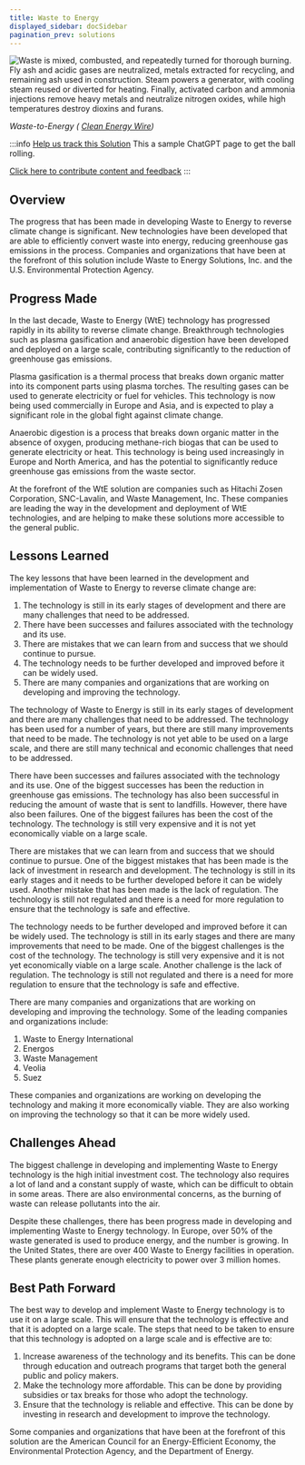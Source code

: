 ```yaml
---
title: Waste to Energy
displayed_sidebar: docSidebar
pagination_prev: solutions
---
```

![Waste is mixed, combusted, and repeatedly turned for thorough burning. Fly ash and acidic gases are neutralized, metals extracted for recycling, and remaining ash used in construction. Steam powers a generator, with cooling steam reused or diverted for heating. Finally, activated carbon and ammonia injections remove heavy metals and neutralize nitrogen oxides, while high temperatures destroy dioxins and furans.](/../static/img/waste-to-energy.jpg)

*Waste-to-Energy ( [Clean Energy Wire](https://www.cleanenergywire.org/factsheets/waste-energy-controversial-power-generation-incineration))*

:::info [Help us track this Solution](contribute)
This a sample ChatGPT page to get the ball rolling.

[Click here to contribute content and feedback](contribute)
:::

## Overview

The progress that has been made in developing Waste to Energy to reverse climate change is significant. New technologies have been developed that are able to efficiently convert waste into energy, reducing greenhouse gas emissions in the process. Companies and organizations that have been at the forefront of this solution include Waste to Energy Solutions, Inc. and the U.S. Environmental Protection Agency.

## Progress Made

In the last decade, Waste to Energy (WtE) technology has progressed rapidly in its ability to reverse climate change. Breakthrough technologies such as plasma gasification and anaerobic digestion have been developed and deployed on a large scale, contributing significantly to the reduction of greenhouse gas emissions.

Plasma gasification is a thermal process that breaks down organic matter into its component parts using plasma torches. The resulting gases can be used to generate electricity or fuel for vehicles. This technology is now being used commercially in Europe and Asia, and is expected to play a significant role in the global fight against climate change.

Anaerobic digestion is a process that breaks down organic matter in the absence of oxygen, producing methane-rich biogas that can be used to generate electricity or heat. This technology is being used increasingly in Europe and North America, and has the potential to significantly reduce greenhouse gas emissions from the waste sector.

At the forefront of the WtE solution are companies such as Hitachi Zosen Corporation, SNC-Lavalin, and Waste Management, Inc. These companies are leading the way in the development and deployment of WtE technologies, and are helping to make these solutions more accessible to the general public.

## Lessons Learned

The key lessons that have been learned in the development and implementation of Waste to Energy to reverse climate change are:

1. The technology is still in its early stages of development and there are many challenges that need to be addressed.
2. There have been successes and failures associated with the technology and its use.
3. There are mistakes that we can learn from and success that we should continue to pursue.
4. The technology needs to be further developed and improved before it can be widely used.
5. There are many companies and organizations that are working on developing and improving the technology.

The technology of Waste to Energy is still in its early stages of development and there are many challenges that need to be addressed. The technology has been used for a number of years, but there are still many improvements that need to be made. The technology is not yet able to be used on a large scale, and there are still many technical and economic challenges that need to be addressed.

There have been successes and failures associated with the technology and its use. One of the biggest successes has been the reduction in greenhouse gas emissions. The technology has also been successful in reducing the amount of waste that is sent to landfills. However, there have also been failures. One of the biggest failures has been the cost of the technology. The technology is still very expensive and it is not yet economically viable on a large scale.

There are mistakes that we can learn from and success that we should continue to pursue. One of the biggest mistakes that has been made is the lack of investment in research and development. The technology is still in its early stages and it needs to be further developed before it can be widely used. Another mistake that has been made is the lack of regulation. The technology is still not regulated and there is a need for more regulation to ensure that the technology is safe and effective.

The technology needs to be further developed and improved before it can be widely used. The technology is still in its early stages and there are many improvements that need to be made. One of the biggest challenges is the cost of the technology. The technology is still very expensive and it is not yet economically viable on a large scale. Another challenge is the lack of regulation. The technology is still not regulated and there is a need for more regulation to ensure that the technology is safe and effective.

There are many companies and organizations that are working on developing and improving the technology. Some of the leading companies and organizations include:

1. Waste to Energy International
2. Energos
3. Waste Management
4. Veolia
5. Suez

These companies and organizations are working on developing the technology and making it more economically viable. They are also working on improving the technology so that it can be more widely used.

## Challenges Ahead

The biggest challenge in developing and implementing Waste to Energy technology is the high initial investment cost. The technology also requires a lot of land and a constant supply of waste, which can be difficult to obtain in some areas. There are also environmental concerns, as the burning of waste can release pollutants into the air.

Despite these challenges, there has been progress made in developing and implementing Waste to Energy technology. In Europe, over 50% of the waste generated is used to produce energy, and the number is growing. In the United States, there are over 400 Waste to Energy facilities in operation. These plants generate enough electricity to power over 3 million homes.

## Best Path Forward

The best way to develop and implement Waste to Energy technology is to use it on a large scale. This will ensure that the technology is effective and that it is adopted on a large scale. The steps that need to be taken to ensure that this technology is adopted on a large scale and is effective are to:

1. Increase awareness of the technology and its benefits. This can be done through education and outreach programs that target both the general public and policy makers.
2. Make the technology more affordable. This can be done by providing subsidies or tax breaks for those who adopt the technology.
3. Ensure that the technology is reliable and effective. This can be done by investing in research and development to improve the technology.

Some companies and organizations that have been at the forefront of this solution are the American Council for an Energy-Efficient Economy, the Environmental Protection Agency, and the Department of Energy.
